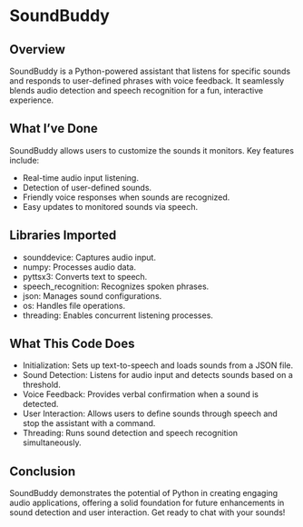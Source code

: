 # SoundBuddy

## Overview

SoundBuddy is a Python-powered assistant that listens for specific sounds and responds to user-defined phrases with voice feedback. It seamlessly blends audio detection and speech recognition for a fun, interactive experience.

## What I’ve Done

SoundBuddy allows users to customize the sounds it monitors. Key features include:

- Real-time audio input listening.
- Detection of user-defined sounds.
- Friendly voice responses when sounds are recognized.
- Easy updates to monitored sounds via speech.

## Libraries Imported
- sounddevice: Captures audio input.
- numpy: Processes audio data.
- pyttsx3: Converts text to speech.
- speech_recognition: Recognizes spoken phrases.
- json: Manages sound configurations.
- os: Handles file operations.
- threading: Enables concurrent listening processes.

## What This Code Does
- Initialization: Sets up text-to-speech and loads sounds from a JSON file.
- Sound Detection: Listens for audio input and detects sounds based on a threshold.
- Voice Feedback: Provides verbal confirmation when a sound is detected.
- User Interaction: Allows users to define sounds through speech and stop the assistant with a command.
- Threading: Runs sound detection and speech recognition simultaneously.

## Conclusion
SoundBuddy demonstrates the potential of Python in creating engaging audio applications, offering a solid foundation for future enhancements in sound detection and user interaction. Get ready to chat with your sounds!
